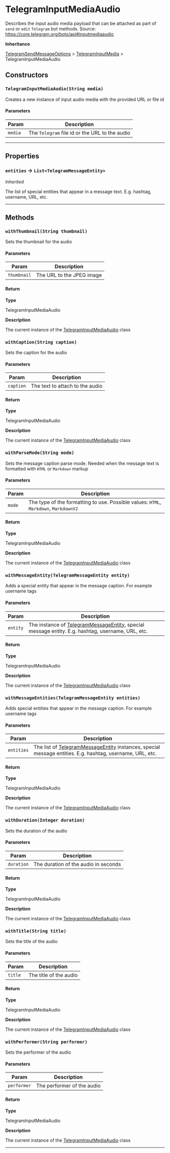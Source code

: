 # TelegramInputMediaAudio

Describes the input audio media payload that can be attached as part of `send` or `edit` `Telegram` bot methods.
Source: https://core.telegram.org/bots/api#inputmediaaudio

**Inheritance**

[TelegramSendMessageOptions](/types/Classes/TelegramSendMessageOptions.md)
&gt;
[TelegramInputMedia](/types/Classes/TelegramInputMedia.md)
&gt;
TelegramInputMediaAudio

## Constructors

### `TelegramInputMediaAudio(String media)`

Creates a new instance of input audio media with the provided URL or file id

#### Parameters

| Param   | Description                                    |
| ------- | ---------------------------------------------- |
| `media` | The `Telegram` file id or the URL to the audio |

---

## Properties

### `entities` → `List<TelegramMessageEntity>`

_Inherited_

The list of special entities that appear in a message text. E.g. hashtag, username, URL, etc.

---

## Methods

### `withThumbnail(String thumbnail)`

Sets the thumbnail for the audio

#### Parameters

| Param       | Description               |
| ----------- | ------------------------- |
| `thumbnail` | The URL to the JPEG image |

#### Return

**Type**

TelegramInputMediaAudio

**Description**

The current instance of the [TelegramInputMediaAudio](/types/Classes/TelegramInputMediaAudio.md) class

### `withCaption(String caption)`

Sets the caption for the audio

#### Parameters

| Param     | Description                     |
| --------- | ------------------------------- |
| `caption` | The text to attach to the audio |

#### Return

**Type**

TelegramInputMediaAudio

**Description**

The current instance of the [TelegramInputMediaAudio](/types/Classes/TelegramInputMediaAudio.md) class

### `withParseMode(String mode)`

Sets the message caption parse mode. Needed when the message text is formatted with `HTML` or `Markdown` markup

#### Parameters

| Param  | Description                                                                          |
| ------ | ------------------------------------------------------------------------------------ |
| `mode` | The type of the formatting to use. Possible values: `HTML`, `Markdown`, `MarkdownV2` |

#### Return

**Type**

TelegramInputMediaAudio

**Description**

The current instance of the [TelegramInputMediaAudio](/types/Classes/TelegramInputMediaAudio.md) class

### `withMessageEntity(TelegramMessageEntity entity)`

Adds a special entity that appear in the message caption. For example username tags

#### Parameters

| Param    | Description                                                                                                                                 |
| -------- | ------------------------------------------------------------------------------------------------------------------------------------------- |
| `entity` | The instance of [TelegramMessageEntity](/types/Classes/TelegramMessageEntity.md), special message entity. E.g. hashtag, username, URL, etc. |

#### Return

**Type**

TelegramInputMediaAudio

**Description**

The current instance of the [TelegramInputMediaAudio](/types/Classes/TelegramInputMediaAudio.md) class

### `withMessageEntities(TelegramMessageEntity entities)`

Adds special entities that appear in the message caption. For example username tags

#### Parameters

| Param      | Description                                                                                                                                         |
| ---------- | --------------------------------------------------------------------------------------------------------------------------------------------------- |
| `entities` | The list of [TelegramMessageEntity](/types/Classes/TelegramMessageEntity.md) instances, special message entities. E.g. hashtag, username, URL, etc. |

#### Return

**Type**

TelegramInputMediaAudio

**Description**

The current instance of the [TelegramInputMediaAudio](/types/Classes/TelegramInputMediaAudio.md) class

### `withDuration(Integer duration)`

Sets the duration of the audio

#### Parameters

| Param      | Description                          |
| ---------- | ------------------------------------ |
| `duration` | The duration of the audio in seconds |

#### Return

**Type**

TelegramInputMediaAudio

**Description**

The current instance of the [TelegramInputMediaAudio](/types/Classes/TelegramInputMediaAudio.md) class

### `withTitle(String title)`

Sets the title of the audio

#### Parameters

| Param   | Description            |
| ------- | ---------------------- |
| `title` | The title of the audio |

#### Return

**Type**

TelegramInputMediaAudio

**Description**

The current instance of the [TelegramInputMediaAudio](/types/Classes/TelegramInputMediaAudio.md) class

### `withPerformer(String performer)`

Sets the performer of the audio

#### Parameters

| Param       | Description                |
| ----------- | -------------------------- |
| `performer` | The performer of the audio |

#### Return

**Type**

TelegramInputMediaAudio

**Description**

The current instance of the [TelegramInputMediaAudio](/types/Classes/TelegramInputMediaAudio.md) class

---
